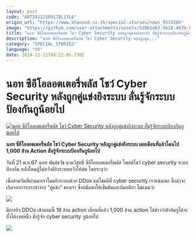```yaml
---
layout: post
code: "ART2411210917BL17L6"
origin_url: "https://www.khaosod.co.th/special-stories/news_9515586"
image: "https://github.com/user-attachments/assets/520b1eb3-5b18-467b-ba06-c3ceae5cd83b"
title: "นอท ซีอีโอลอตเตอรี่พลัส โชว์ Cyber Security หลังถูกคู่แข่งยิงระบบ ลั่นรู้จักระบบป้องกันกูน้อยไป"
description: "นอท ซีอีโอลอตเตอรี่พลัส โชว์ Cyber Security หลังถูกคู่แ..."
category: "SPECIAL_STORIES"
language: "th"
date: 2024-11-21T09:22:05.730Z
---
```


# นอท ซีอีโอลอตเตอรี่พลัส โชว์ Cyber Security หลังถูกคู่แข่งยิงระบบ ลั่นรู้จักระบบป้องกันกูน้อยไป

[![นอท ซีอีโอลอตเตอรี่พลัส โชว์ Cyber Security หลังถูกคู่แข่งยิงระบบ ลั่นรู้จักระบบป้องกันกูน้อยไป](https://www.khaosod.co.th/wpapp/uploads/2024/11/notpantawit.jpg "นอท ซีอีโอลอตเตอรี่พลัส โชว์ Cyber Security หลังถูกคู่แข่งยิงระบบ ลั่นรู้จักระบบป้องกันกูน้อยไป")](https://www.khaosod.co.th/wpapp/uploads/2024/11/notpantawit.jpg)

**นอท ซีอีโอลอตเตอรี่พลัส โชว์ Cyber Security หลังถูกคู่แข่งยิงระบบ เผยเดือนที่แล้วโดนไป 1,000 ล้าน Action ลั่นรู้จักระบบป้องกันกูน้อยไป**

วันที่ 21 พ.ย.67 นอท พันธ์ธวัช นาควิสุทธิ์ ซีอีโอลอตเตอรี่พลัส โพสต์โชว์ cyber security ระบบป้องกัน หลังโดนผู้ไม่หวังดียิงระบบหวังให้ล่ม โดยระบุว่า

เมื่อสามวันที่ผ่านมาเราโดนยิงระบบด้วย DDos แต่โชคดีที่ cyber security เราแน่นพอ ซึ่งน่าจะเกิดจากการกระทำจาก “คู่แข่ง” ของเรา ซึ่งถนัดชกใต้เข็มขัดและบิดกติกา ไม่แมนว่ะ

[![](https://www.khaosod.co.th/wpapp/uploads/2024/11/notpantawit2.jpg)](https://www.khaosod.co.th/wpapp/uploads/2024/11/notpantawit2.jpg)

มีการยิง DDOs เข้าตอนนี้ 19 ล้าน action เดือนที่แล้ว 1,000 ล้าน action ได้ข่าวว่าถ้าล้มกูได้จะฮั้วได้งานหนึ่ง มึงรู้จัก cyber security กูน้อยไป

[![](https://www.khaosod.co.th/wpapp/uploads/2024/11/notpantawit3.jpg)](https://www.khaosod.co.th/wpapp/uploads/2024/11/notpantawit3.jpg)